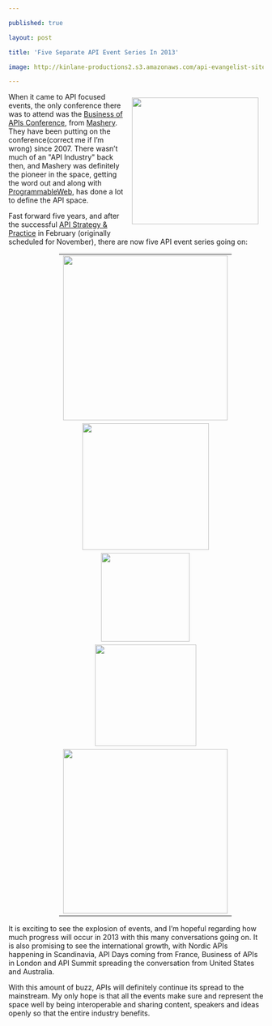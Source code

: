---
published: true
layout: post
title: 'Five Separate API Event Series In 2013'
image: http://kinlane-productions2.s3.amazonaws.com/api-evangelist-site/blog/tag-cloud-api-conference.png
---

<p><img style="padding: 10px;" src="https://s3.amazonaws.com/kinlane-productions2/events/tag-cloud-api-conference.png" alt="" width="250" align="right" />
<p>When it came to API focused events, the only conference there was to attend was the <a title="Business of APIs Conference" href="http://apiconference.com/">Business of APIs Conference</a>, from <a title="Mashery" href="http://mashery.com">Mashery</a>.  They have been putting on the conference(correct me if I&rsquo;m wrong) since 2007.  There wasn&rsquo;t much of an "API Industry" back then, and Mashery was definitely the pioneer in the space, getting the word out and along with <a title="ProgrammableWeb" href="http://programmableweb.com">ProgrammableWeb</a>, has done a lot to define the API space.
<p>Fast forward five years, and after the successful <a href="http://www.apistrategyconference.com/">API Strategy &amp; Practice</a> in February (originally scheduled for November), there are now five API event series going on:
<table style="padding-left: 100px;" cellspacing="15" cellpadding="15" align="center">
<tbody>
<tr>
<td align="center"><a href="http://apiconference.com/" target="_blank"><img src="https://s3.amazonaws.com/kinlane-productions2/events/business-of-apis-2012/bapi-logo.png" alt="" width="325" /></a></td>
</tr>
<tr>
<td align="center"><a href="http://www.apistrategyconference.com/" target="_blank"><img src="https://s3.amazonaws.com/kinlane-productions2/events/api-strategy-practice-conference/api-strategy-practice-event-2.png" alt="" width="250" /></a></td>
</tr>
<tr>
<td align="center"><a href="http://apidays.io/" target="_blank"><img src="https://s3.amazonaws.com/kinlane-productions2/events/api-days-paris-france/api-days-logo.png" alt="" width="175" /></a></td>
</tr>
<tr>
<td align="center"><a href="http://nordicapis.com/" target="_blank"><img src="https://s3.amazonaws.com/kinlane-productions2/events/nordic-apis/nordic-apis-logo-2.png" alt="" width="200" /></a></td>
</tr>
<tr>
<td align="center"><a href="http://pages.apigee.com/api-summit-tour-registration-pr.html" target="_blank"><img src="https://s3.amazonaws.com/kinlane-productions2/events/api-summit/api-summit-logo.png" alt="" width="325" /></a></td>
</tr>
</tbody>
</table>
<p>It is exciting to see the explosion of events, and I&rsquo;m hopeful regarding how much progress will occur in 2013 with this many conversations going on.  It is also promising to see the international growth, with Nordic APIs happening in Scandinavia, API Days coming from France, Business of APIs in London and API Summit spreading the conversation from United States and Australia.
<p>With this amount of buzz, APIs will definitely continue its spread to the mainstream.  My only hope is that all the events make sure and represent the space well by being interoperable and sharing content, speakers and ideas openly so that the entire industry benefits.

